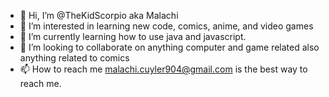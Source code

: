 - 👋 Hi, I’m @TheKidScorpio aka Malachi
- 👀 I’m interested in learning new code, comics, anime, and video games
- 🌱 I’m currently learning how to use java and javascript.
- 💞️ I’m looking to collaborate on anything computer and game related also anything related to comics
- 📫 How to reach me malachi.cuyler904@gmail.com is the best way to reach me.

<!---
TheKidScorpio/TheKidScorpio is a ✨ special ✨ repository because its `README.md` (this file) appears on your GitHub profile.
You can click the Preview link to take a look at your changes.
--->

